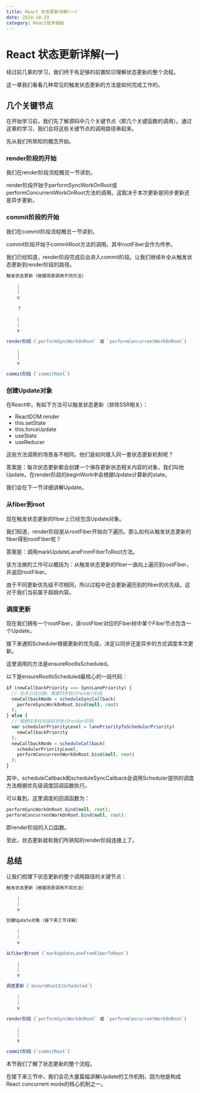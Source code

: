 ```yaml
---
title: React 状态更新详解(一)
date: 2024-10-29
category: React技术揭秘
---
```


# React 状态更新详解(一)

经过前几章的学习，我们终于有足够的前置知识理解状态更新的整个流程。

这一章我们看看几种常见的触发状态更新的方法是如何完成工作的。

## 几个关键节点

在开始学习前，我们先了解源码中几个关键节点（即几个关键函数的调用）。通过这章的学习，我们会将这些关键节点的调用路径串起来。

先从我们所熟知的概念开始。

### render阶段的开始

我们在render阶段流程概览一节讲到，

render阶段开始于performSyncWorkOnRoot或performConcurrentWorkOnRoot方法的调用。这取决于本次更新是同步更新还是异步更新。

### commit阶段的开始

我们在commit阶段流程概览一节讲到，

commit阶段开始于commitRoot方法的调用。其中rootFiber会作为传参。

我们已经知道，render阶段完成后会进入commit阶段。让我们继续补全从触发状态更新到render阶段的路径。

```javascript
触发状态更新（根据场景调用不同方法）

    |
    |
    v

    ？

    |
    |
    v

render阶段（`performSyncWorkOnRoot` 或 `performConcurrentWorkOnRoot`）

    |
    |
    v

commit阶段（`commitRoot`）
```

### 创建Update对象

在React中，有如下方法可以触发状态更新（排除SSR相关）：

- ReactDOM.render 
- this.setState 
- this.forceUpdate 
- useState 
- useReducer

这些方法调用的场景各不相同，他们是如何接入同一套状态更新机制呢？

答案是：每次状态更新都会创建一个保存更新状态相关内容的对象，我们叫他Update。在render阶段的beginWork中会根据Update计算新的state。

我们会在下一节详细讲解Update。

### 从fiber到root

现在触发状态更新的fiber上已经包含Update对象。

我们知道，render阶段是从rootFiber开始向下遍历。那么如何从触发状态更新的fiber得到rootFiber呢？

答案是：调用markUpdateLaneFromFiberToRoot方法。

该方法做的工作可以概括为：从触发状态更新的fiber一直向上遍历到rootFiber，并返回rootFiber。

由于不同更新优先级不尽相同，所以过程中还会更新遍历到的fiber的优先级。这对于我们当前属于超纲内容。

### 调度更新

现在我们拥有一个rootFiber，该rootFiber对应的Fiber树中某个Fiber节点包含一个Update。

接下来通知Scheduler根据更新的优先级，决定以同步还是异步的方式调度本次更新。

这里调用的方法是ensureRootIsScheduled。

以下是ensureRootIsScheduled最核心的一段代码：

```javascript
if (newCallbackPriority === SyncLanePriority) {
  // 任务已经过期，需要同步执行render阶段
  newCallbackNode = scheduleSyncCallback(
    performSyncWorkOnRoot.bind(null, root)
  );
} else {
  // 根据任务优先级异步执行render阶段
  var schedulerPriorityLevel = lanePriorityToSchedulerPriority(
    newCallbackPriority
  );
  newCallbackNode = scheduleCallback(
    schedulerPriorityLevel,
    performConcurrentWorkOnRoot.bind(null, root)
  );
}
```

其中，scheduleCallback和scheduleSyncCallback会调用Scheduler提供的调度方法根据优先级调度回调函数执行。

可以看到，这里调度的回调函数为：

```javascript
performSyncWorkOnRoot.bind(null, root);
performConcurrentWorkOnRoot.bind(null, root);
```

即render阶段的入口函数。

至此，状态更新就和我们所熟知的render阶段连接上了。

## 总结

让我们梳理下状态更新的整个调用路径的关键节点：

```javascript
触发状态更新（根据场景调用不同方法）

    |
    |
    v

创建Update对象（接下来三节详解）

    |
    |
    v

从fiber到root（`markUpdateLaneFromFiberToRoot`）

    |
    |
    v

调度更新（`ensureRootIsScheduled`）

    |
    |
    v

render阶段（`performSyncWorkOnRoot` 或 `performConcurrentWorkOnRoot`）

    |
    |
    v

commit阶段（`commitRoot`）
```

本节我们了解了状态更新的整个流程。

在接下来三节中，我们会花大量篇幅讲解Update的工作机制，因为他是构成React concurrent mode的核心机制之一。

